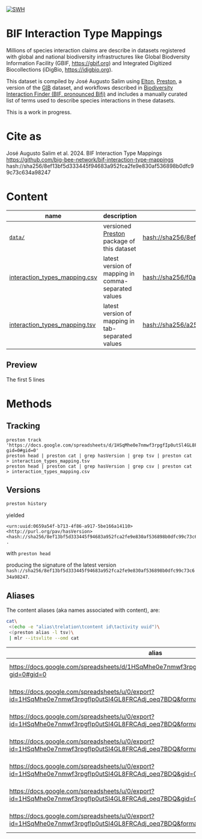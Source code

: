[![SWH](https://archive.softwareheritage.org/badge/origin/https://github.com/Big-Bee-Network/bif-interaction-type-mappings/)](https://archive.softwareheritage.org/browse/origin/?origin_url=https://github.com/Big-Bee-Network/bif-interaction-type-mappings)

# BIF Interaction Type Mappings 

Millions of species interaction claims are describe in datasets registered with  global and national biodiversity infrastructures like Global Biodversity Information Facility (GBIF, https://gbif.org) and Integrated Digitized Biocollections (iDigBio, https://idigbio.org). 

This dataset is compiled by José Augusto Salim using [Elton](https://globalbioticinteractions.org/elton), [Preston](https://preston.guoda.bio), a version of the [GIB](https://linker.bio/#use-case-3-studying-pine-pests-caused-by-weevils-curculionoidea) dataset, and workflows described in [Biodiversity Interaction Finder (BIF, pronounced Bifi)](https://github.com/big-bee-network/bif) and includes a manually curated list of terms used to describe species interactions in these datasets. 

This is a work in progress.

# Cite as 

José Augusto Salim et al. 2024. BIF Interaction Type Mappings https://github.com/big-bee-network/bif-interaction-type-mappings hash://sha256/8ef13bf5d333445f94683a952fca2fe9e830af536898b0dfc99c73c634a98247

# Content 

 | name | description | content id 
 | --- | --- | --- 
 | [```data/```](./data/) | versioned [Preston](https://preston.guoda.bio) package of this dataset | [hash://sha256/8ef13bf5d333445f94683a952fca2fe9e830af536898b0dfc99c73c634a98247](https://linker.bio/hash://sha256/8ef13bf5d333445f94683a952fca2fe9e830af536898b0dfc99c73c634a98247)
 | [interaction_types_mapping.csv](./interaction_types_mapping.csv) | latest version of mapping in comma-separated values | [hash://sha256/f0a0837ee4949eac8105bef40825afdfda4b12a84c09086f7c03783822e810e2](https://linker.bio/hash://sha256/f0a0837ee4949eac8105bef40825afdfda4b12a84c09086f7c03783822e810e2) 
 | [interaction_types_mapping.tsv](./interaction_types_mapping.tsv) | latest version of mapping in tab-separated values | [hash://sha256/a2538e6e3487cf2c16a032a5d03eb8b145b02ef85dc8ad2da2bbd1d22004ce70](https://linker.bio/hash://sha256/a2538e6e3487cf2c16a032a5d03eb8b145b02ef85dc8ad2da2bbd1d22004ce70) |

## Preview 

The first 5 lines 



# Methods

## Tracking

```
preston track 'https://docs.google.com/spreadsheets/d/1HSqMhe0e7nmwf3rpgfIp0utSl4GL8FRCAdj_oeq7BDQ/edit?gid=0#gid=0'
preston head | preston cat | grep hasVersion | grep tsv | preston cat > interaction_types_mapping.tsv
preston head | preston cat | grep hasVersion | grep csv | preston cat > interaction_types_mapping.csv
```

## Versions

```bash
preston history
```

yielded

```
<urn:uuid:0659a54f-b713-4f86-a917-5be166a14110> <http://purl.org/pav/hasVersion> <hash://sha256/8ef13bf5d333445f94683a952fca2fe9e830af536898b0dfc99c73c634a98247> .
```

with ```preston head```

producing the signature of the latest version ```hash://sha256/8ef13bf5d333445f94683a952fca2fe9e830af536898b0dfc99c73c634a98247```.

## Aliases

The content aliases (aka names associated with content), are:

```bash
cat\
 <(echo -e "alias\trelation\tcontent id\tactivity uuid")\
 <(preston alias -l tsv)\
 | mlr --itsvlite --omd cat
```

| alias | relation | content id | activity uuid |
| --- | --- | --- | --- |
| https://docs.google.com/spreadsheets/d/1HSqMhe0e7nmwf3rpgfIp0utSl4GL8FRCAdj_oeq7BDQ/edit?gid=0#gid=0 | http://purl.org/pav/hasVersion | hash://sha256/ac738f063270f99f63df6bc038b2c3e60145e68a526f70c4665201e73da3b722 | urn:uuid:c90ebdb8-1325-4400-b0d8-bea4482e4e0a |
| https://docs.google.com/spreadsheets/u/0/export?id=1HSqMhe0e7nmwf3rpgfIp0utSl4GL8FRCAdj_oeq7BDQ&format=xlsx | http://purl.org/pav/hasVersion | hash://sha256/b6641c2cb480583a6f1e7fe9dfc204069e8fa9a1a2115cdfc4ea8b250be7a4e5 | urn:uuid:d35f2244-8b24-474f-9d6b-6bba615036a8 |
| https://docs.google.com/spreadsheets/u/0/export?id=1HSqMhe0e7nmwf3rpgfIp0utSl4GL8FRCAdj_oeq7BDQ&format=ods | http://purl.org/pav/hasVersion | https://deeplinker.bio/.well-known/genid/2d43e768-1749-3ce0-ac6a-5bbbe9638010 | urn:uuid:1b1a505f-7858-4508-9472-4dd59fdc87a5 |
| https://docs.google.com/spreadsheets/u/0/export?id=1HSqMhe0e7nmwf3rpgfIp0utSl4GL8FRCAdj_oeq7BDQ&format=pdf | http://purl.org/pav/hasVersion | https://deeplinker.bio/.well-known/genid/8f74014a-ce4f-3e01-9dde-cf2dab16ac1d | urn:uuid:4e15c3f1-946c-4801-af70-887495375aa6 |
| https://docs.google.com/spreadsheets/u/0/export?id=1HSqMhe0e7nmwf3rpgfIp0utSl4GL8FRCAdj_oeq7BDQ&gid=0&format=csv | http://purl.org/pav/hasVersion | hash://sha256/f0a0837ee4949eac8105bef40825afdfda4b12a84c09086f7c03783822e810e2 | urn:uuid:4497ea01-0f3d-45ad-9ef1-9ea4fa74eb0c |
| https://docs.google.com/spreadsheets/u/0/export?id=1HSqMhe0e7nmwf3rpgfIp0utSl4GL8FRCAdj_oeq7BDQ&gid=0&format=tsv | http://purl.org/pav/hasVersion | hash://sha256/a2538e6e3487cf2c16a032a5d03eb8b145b02ef85dc8ad2da2bbd1d22004ce70 | urn:uuid:7c5db6fc-6f18-4235-8a2d-036c78575262 |
| https://docs.google.com/spreadsheets/u/0/export?id=1HSqMhe0e7nmwf3rpgfIp0utSl4GL8FRCAdj_oeq7BDQ&format=zip | http://purl.org/pav/hasVersion | hash://sha256/ccc4f03575c27be044486f12ad1b3ca31178d0e89d4937541ab70198cece8809 | urn:uuid:ed4ba325-058a-47da-aa0c-eae8b5253d7d |
```
